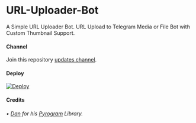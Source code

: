 # URL-Uploader-Bot
A Simple URL Uploader Bot. URL Upload to Telegram Media or File Bot with Custom Thumbnail Support.

#### Channel 

Join this repository [updates channel](https://telegram.me/FutureTechnologyOfficial).

#### Deploy
[![Deploy](https://www.herokucdn.com/deploy/button.svg)](https://heroku.com/deploy?template=https://github.com/ToxygenX/URL-Uploader-Bot)

#### Credits

###### • [Dan](https://github.com/delivrance) for his [Pyrogram](http://www.pyrogram.org/) Library.
